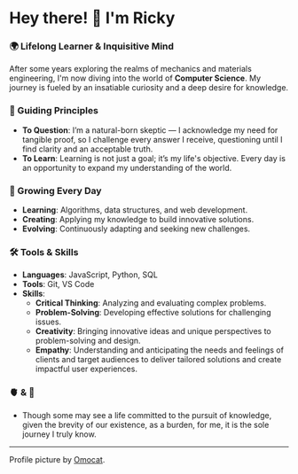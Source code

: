 # Hey there! 👋 I'm Ricky

### 🌍 Lifelong Learner & Inquisitive Mind

After some years exploring the realms of mechanics and materials engineering, I'm now diving into the world of **Computer Science**. My journey is fueled by an insatiable curiosity and a deep desire for knowledge. 

### 🎯 Guiding Principles
- **To Question**: I’m a natural-born skeptic — I acknowledge my need for tangible proof, so I challenge every answer I receive, questioning until I find clarity and an acceptable truth.
- **To Learn**: Learning is not just a goal; it’s my life's objective. Every day is an opportunity to expand my understanding of the world.

### 🌱 Growing Every Day
- **Learning**: Algorithms, data structures, and web development.
- **Creating**: Applying my knowledge to build innovative solutions.
- **Evolving**: Continuously adapting and seeking new challenges.

### 🛠️ Tools & Skills
- **Languages**: JavaScript, Python, SQL
- **Tools**: Git, VS Code
- **Skills**: 
  - **Critical Thinking**: Analyzing and evaluating complex problems.
  - **Problem-Solving**: Developing effective solutions for challenging issues.
  - **Creativity**: Bringing innovative ideas and unique perspectives to problem-solving and design. 
  - **Empathy**: Understanding and anticipating the needs and feelings of clients and target audiences to deliver tailored solutions and create impactful user experiences.

### 🫀 & 🧠
- Though some may see a life committed to the pursuit of knowledge, given the brevity of our existence, as a burden, for me, it is the sole journey I truly know.

---

Profile picture by [Omocat](https://omocat.com).
